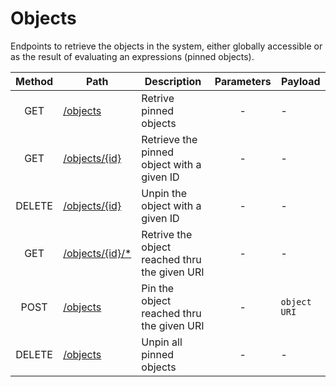 # Objects

Endpoints to retrieve the objects in the system, either globally accessible or as the result of evaluating an expressions (pinned objects).

| Method | Path                                | Description                                   | Parameters | Payload      |
| :----: | ----------------------------------- | --------------------------------------------- | :--------: | ------------ |
|  GET   | [/objects](get.md)                  | Retrive pinned objects                        |     -      | -            |
|  GET   | [/objects/{id}](id/get.md)          | Retrieve the pinned object with a given ID    |     -      | -            |
| DELETE | [/objects/{id}](id/delete.md)       | Unpin the object with a given ID              |     -      | -            |
|  GET   | [/objects/{id}/\*](id/slots/get.md) | Retrive the object reached thru the given URI |     -      | -            |
|  POST  | [/objects](post.md)                 | Pin the object reached thru the given URI     |     -      | `object URI` |
| DELETE | [/objects](delete.md)               | Unpin all pinned objects                      |     -      | -            |
